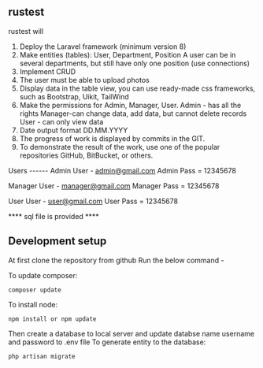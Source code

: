 ## rustest

rustest will

1. Deploy the Laravel framework (minimum version 8)
2. Make entities (tables): User, Department, Position
	A user can be in several departments, but still have only one position (use connections)
3. Implement CRUD
4. The user must be able to upload photos
5. Display data in the table view, you can use ready-made css frameworks, such as Bootstrap, Uikit, TailWind
6. Make the permissions for Admin, Manager, User.
	Admin - has all the rights
	Manager-can change data, add data, but cannot delete records
	User - can only view data
7. Date output format DD.MM.YYYY
8. The progress of work is displayed by commits in the GIT.
9. To demonstrate the result of the work, use one of the popular repositories GitHub, BitBucket, or others.

Users ------
Admin User - admin@gmail.com
Admin Pass = 12345678

Manager User - manager@gmail.com
Manager Pass = 12345678

User User - user@gmail.com
User Pass = 12345678

**** sql file is provided ****

## Development setup
At first clone the repository from github
Run the below command - 

To update composer:
```
composer update
```

To install node:
```
npm install or npm update
```
Then create a database to local server and update databse name username and password to .env file
To generate entity to the database:
```
php artisan migrate
```


